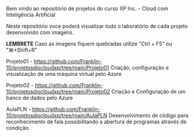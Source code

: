 Bem vindo ao repositório de projetos do curso XP Inc. - Cloud com Inteligência Artificial

Neste repositório voce poderá visualizar todo o laboratório de cada projeto desenvolvido com imagens.

**LEMBRETE**
Caso as imagens fiquem quebradas utilize "Ctrl + F5" ou "⌘+Shift+R"


Projeto01 - https://github.com/Franklin-10/projetosdiocloudxp/tree/main/Projeto01
  Criação, configuração e visualização de uma máquina virtual pelo Azure
  
Projeto02 - https://github.com/Franklin-10/projetosdiocloudxp/tree/main/Projeto02
  Criação e Configuração de um banco de dados pelo Azure
  
AulaPLN - https://github.com/Franklin-10/projetosdiocloudxp/tree/main/AulaPLN
  Desenvolvimento de código para reconhecimento de fala possibilitando a abertura de programas através de condição.
